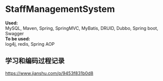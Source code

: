 # StaffManagementSystem
**Used:**<br/>
MySQL, Maven, Spring, SpringMVC, MyBatis, DRUID, Dubbo, Spring boot, Swagger<br/>
**To be used:**<br/>
log4j, redis, Spring AOP<br/>

## 学习和编码过程记录
https://www.jianshu.com/p/9453f831b0d8
